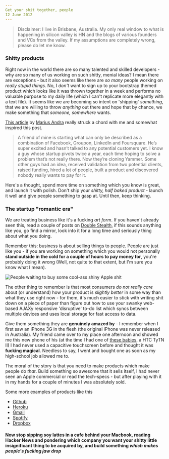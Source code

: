 ```yaml
---
Get your shit together, people
12 June 2012
---
```


> Disclaimer: I live in Brisbane, Australia. My only real window to what is happening in silicon valley is HN and the blogs of various founders and VCs from the valley. If my assumptions are completely wrong, please do let me know.

### Shitty products

Right now in the world there are so many talented and skilled developers - why are so many of us working on such shitty, menial ideas? I mean there are exceptions - but it also seems like there are <i>so many</i> people working on <i>really stupid things</i>. No, I <i>don't</i> want to sign up to your bootstrap themed product which looks like it was thrown together in a week and performs no valuable purpose to my daily life (which I can't replicate more elegantly with a text file). It seems like we are becoming so intent on 'shipping' <i>something</i>, that we are willing to throw <i>anything</i> out there and hope that by chance, we make something that <i>someone, somewhere</i> wants.

[This article] by [Marius Andra] really struck a chord with me and somewhat inspired this post.

> A friend of mine is starting what can only be described as a combination of Facebook, Groupon, LinkedIn and Foursquare. He’s super excited and hasn’t talked to any potential customers yet.
> I know a guy whose startup pivots twice a year, each time hoping to solve a problem that’s not really there. Now they’re cloning Yammer. 
> Some other guys had an idea, received validation from two potential clients, raised funding, hired a lot of people, built a product and discovered nobody really wants to pay for it.

Here's a thought, spend more time on something which you know is great, and launch it with polish. Don't ship your <i>shitty, half baked product</i> - launch it well and give people something to gasp at. Until then, keep thinking.

### The startup "romantic era"

We are treating business like it's a fucking <i>art form</i>. If you haven't already seen this, read a couple of posts on [Double Stealth], if this sounds anything like you, go find a mirror, look into it for a long time and seriously thing about what you doing.

Remember this: business is about selling things to people. People are just like you - if you are working on something which you would not personally **stand outside in the cold for a couple of hours to pay money for**, you're probably doing it wrong (Well, not quite to that extent, but I'm sure you know what I mean).

![People waiting to buy some cool-ass shiny Apple shit](http://www-bgr-com.vimg.net/wp-content/uploads/2012/01/beijingchina-iphone-4s-launch.jpeg "People waiting outside in the cold to give Apple all their money")

The other thing to remember is that most consumers <i>do not really care</i> about (or understand) how your product is <i>slightly better</i> in some way than what they use right now - for them, it's much easier to stick with writing shit down on a piece of paper than figure out how to use your swanky web-based AJAXy responsive 'disruptive' to-do list which syncs between multiple devices and uses local storage for fast access to data.

Give them something they are **genuinely amazed by** - I remember when I first saw an iPhone 3G in the flesh (the original iPhone was never released in Australia). My friend came over to my place one afternoon and showed me this new phone of his (at the time I had one of [these babies], a HTC TyTN II) I had never used a capacitive touchscreen before and thought it was **fucking magical**. Needless to say, I went and bought one as soon as my high-school job allowed me to.

The moral of the story is that you need to make products which make people do <i>that</i>. Build something so awesome that it sells itself, I had never seen an Apple commercial or read the tech-specs - but after playing with it in my hands for a couple of minutes I was absolutely sold.

Some more examples of products like this
- [Github]
- [Heroku]
- [Gmail]
- [Spotify]
- [Dropbox]

#### Now stop sipping soy lattes in a cafe behind your Macbook, reading Hacker News and pondering which company you want your shitty little insignificant thing to be acquired by, and build something <i>which makes people's fucking jaw drop</i>
 
[This article]: http://mariusandra.com/blog/2012/08/stop-producing-shit/
[Marius Andra]: http://mariusandra.com/
[Double Stealth]: http://doublestealth.blogspot.com
[these babies]: http://en.wikipedia.org/wiki/HTC_TyTN_II
[Github]: http://github.com/
[Heroku]: http://heroku.com/
[Gmail]: http://gmail.com/
[Spotify]: http://spotify.com/
[Dropbox]: http://dropbox.com/